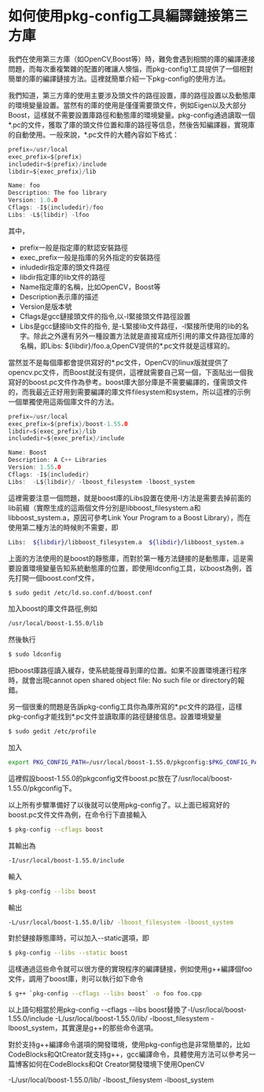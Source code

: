 # 如何使用pkg-config工具編譯鏈接第三方庫

我們在使用第三方庫（如OpenCV,Boost等）時，難免會遇到相關的庫的編譯連接問題，而每次重複繁雜的配置的確讓人懊惱，而pkg-config1工具提供了一個相對簡單的庫的編譯鏈接方法。這裡就簡單介紹一下pkg-config的使用方法。

我們知道，第三方庫的使用主要涉及頭文件的路徑設置，庫的路徑設置以及動態庫的環境變量設置。當然有的庫的使用是僅僅需要頭文件，例如Eigen以及大部分Boost，這樣就不需要設置庫路徑和動態庫的環境變量。pkg-config通過讀取一個*.pc的文件，獲取了庫的頭文件位置和庫的路徑等信息，然後告知編譯器，實現庫的自動使用。一般來說，*.pc文件的大體內容如下格式：

```c
prefix=/usr/local
exec_prefix=${prefix}
includedir=${prefix}/include
libdir=${exec_prefix}/lib

Name: foo
Description: The foo library
Version: 1.0.0
Cflags: -I${includedir}/foo
Libs: -L${libdir} -lfoo
```

其中，

- prefix一般是指定庫的默認安裝路徑
- exec_prefix一般是指庫的另外指定的安裝路徑
- inludedir指定庫的頭文件路徑
- libdir指定庫的lib文件的路徑
- Name指定庫的名稱，比如OpenCV，Boost等
- Description表示庫的描述
- Version是版本號
- Cflags是gcc鏈接頭文件的指令,以-I緊接頭文件路徑設置
- Libs是gcc鏈接lib文件的指令, 是-L緊接lib文件路徑，-l緊接所使用的lib的名字。除此之外還有另外一種設置方法就是直接寫成所引用的庫文件路徑加庫的名稱，即Libs: ${libdir}/foo.a,OpenCV提供的*.pc文件就是這樣寫的。


當然並不是每個庫都會提供寫好的*.pc文件，OpenCV的linux版就提供了opencv.pc文件，而Boost就沒有提供，這裡就需要自己寫一個，下面貼出一個我寫好的boost.pc文件作為參考。boost庫大部分庫是不需要編譯的，僅需頭文件的，而我最近正好用到需要編譯的庫文件filesystem和system，所以這裡的示例一個單獨使用這兩個庫文件的方法。

```c
prefix=/usr/local
exec_prefix=${prefix}/boost-1.55.0
libdir=${exec_prefix}/lib
includedir=${exec_prefix}/include

Name: Boost
Description: A C++ Libraries
Version: 1.55.0
Cflags: -I${includedir}
Libs:  -L${libdir}/ -lboost_filesystem -lboost_system
```

這裡需要注意一個問題，就是boost庫的Libs設置在使用-l方法是需要去掉前面的lib前綴（實際生成的這兩個文件分別是libboost_filesystem.a和libboost_system.a，原因可參考Link Your Program to a Boost Library），而在使用第二種方法的時候則不需要，即


```sh
Libs:  ${libdir}/libboost_filesystem.a  ${libdir}/libboost_system.a
```

上面的方法使用的是boost的靜態庫，而對於第一種方法鏈接的是動態庫，這是需要設置環境變量告知系統動態庫的位置，即使用ldconfig工具，以boost為例，首先打開一個boost.conf文件，

```sh
$ sudo gedit /etc/ld.so.conf.d/boost.conf
```

加入boost的庫文件路徑,例如
```sh
/usr/local/boost-1.55.0/lib
```
然後執行
```sh
$ sudo ldconfig
```
把boost庫路徑讀入緩存，使系統能搜尋到庫的位置。如果不設置環境運行程序時，就會出現cannot open shared object file: No such file or directory的報錯。

另一個很重的問題是告訴pkg-config工具你為庫所寫的*.pc文件的路徑，這樣pkg-config才能找到*.pc文件並讀取庫的路徑鏈接信息。設置環境變量


```sh
$ sudo gedit /etc/profile
```
加入
```sh
export PKG_CONFIG_PATH=/usr/local/boost-1.55.0/pkgconfig:$PKG_CONFIG_PATH
```
這裡假設boost-1.55.0的pkgconfig文件boost.pc放在了/usr/local/boost-1.55.0/pkgconfig下。

以上所有步驟準備好了以後就可以使用pkg-config了。以上面已經寫好的boost.pc文件文件為例，在命令行下直接輸入

```sh
$ pkg-config --cflags boost
```
其輸出為
```sh
-I/usr/local/boost-1.55.0/include
```
輸入
```sh
$ pkg-config --libs boost
```
輸出

```sh
-L/usr/local/boost-1.55.0/lib/ -lboost_filesystem -lboost_system
```

對於鏈接靜態庫時，可以加入--static選項，即
```sh
$ pkg-config --libs --static boost 
```
這樣通過這些命令就可以很方便的實現程序的編譯鏈接，例如使用g++編譯個foo文件，調用了boost庫，則可以執行如下命令
```sh
$ g++ `pkg-config --cflags --libs boost` -o foo foo.cpp
```
以上語句相當於用pkg-config --cflags --libs boost替換了-I/usr/local/boost-1.55.0/include -L/usr/local/boost-1.55.0/lib/ -lboost_filesystem -lboost_system，其實還是g++的那些命令選項。

對於支持g++編譯命令選項的開發環境，使用pkg-config也是非常簡單的，比如CodeBlocks和QtCreator就支持g++，gcc編譯命令，具體使用方法可以參考另一篇博客如何在CodeBlocks和Qt Creator開發環境下使用OpenCV

-L/usr/local/boost-1.55.0/lib/ -lboost_filesystem -lboost_system